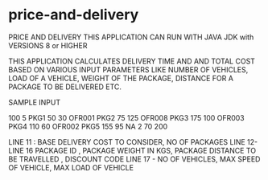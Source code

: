 # price-and-delivery

PRICE AND DELIVERY 
THIS APPLICATION CAN RUN WITH JAVA JDK with VERSIONS 8 or HIGHER

THIS APPLICATION CALCULATES DELIVERY TIME AND AND TOTAL COST BASED ON VARIOUS INPUT PARAMETERS LIKE NUMBER OF VEHICLES,
LOAD OF A VEHICLE, WEIGHT OF THE PACKAGE, DISTANCE FOR A PACKAGE TO BE DELIVERED ETC.

SAMPLE INPUT 

100 5
PKG1 50 30 OFR001
PKG2 75 125 OFR008
PKG3 175 100 OFR003
PKG4 110 60 OFR002
PKG5 155 95 NA
2 70 200

LINE 11 : BASE DELIVERY COST TO CONSIDER, NO OF PACKAGES
LINE 12-LINE 16 PACKAGE ID , PACKAGE WEIGHT IN KGS, PACKAGE DISTANCE TO BE TRAVELLED , DISCOUNT CODE
LINE 17 - NO OF VEHICLES, MAX SPEED OF VEHICLE, MAX LOAD OF VEHICLE

